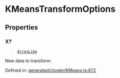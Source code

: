 # KMeansTransformOptions

## Properties

### X?

> [`ArrayLike`](../types/ArrayLike.md)

New data to transform.

Defined in:  [generated/cluster/KMeans.ts:672](https://github.com/transitive-bullshit/scikit-learn-ts/blob/122b3c0/packages/sklearn/src/generated/cluster/KMeans.ts#L672)
